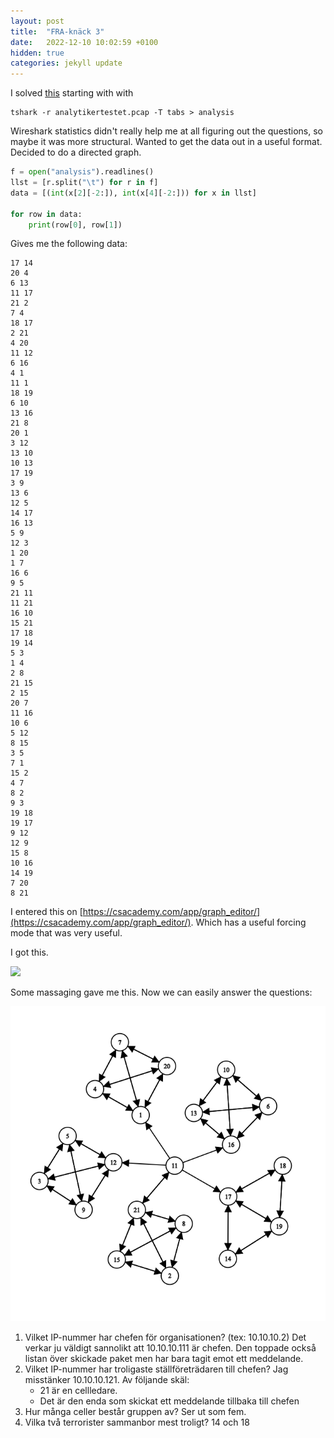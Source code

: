 ```yaml
---
layout: post
title:  "FRA-knäck 3"
date:   2022-12-10 10:02:59 +0100
hidden: true
categories: jekyll update
---
```


I solved [this](https://fra.se/nyheter/nyheter/nyhetsarkiv/news/fraknack3losanalytikertestet.5.3023631f184a985bf6933a.html)
starting with with

	tshark -r analytikertestet.pcap -T tabs > analysis

Wireshark statistics didn't really help me at all figuring out the questions, so maybe it was more structural.
Wanted to get the data out in a useful format. 
Decided to do a directed graph.
```python
f = open("analysis").readlines()
llst = [r.split("\t") for r in f]
data = [(int(x[2][-2:]), int(x[4][-2:])) for x in llst]

for row in data:
    print(row[0], row[1])
```
Gives me the following data:
```
17 14
20 4
6 13
11 17
21 2
7 4
18 17
2 21
4 20
11 12
6 16
4 1
11 1
18 19
6 10
13 16
21 8
20 1
3 12
13 10
10 13
17 19
3 9
13 6
12 5
14 17
16 13
5 9
12 3
1 20
1 7
16 6
9 5
21 11
11 21
16 10
15 21
17 18
19 14
5 3
1 4
2 8
21 15
2 15
20 7
11 16
10 6
5 12
8 15
3 5
7 1
15 2
4 7
8 2
9 3
19 18
19 17
9 12
12 9
15 8
10 16
14 19
7 20
8 21
```

I entered this on [https://csacademy.com/app/graph_editor/](https://csacademy.com/app/graph_editor/). Which has a useful forcing mode that was very useful.

I got this.

![](/assets/fra_inital.png)


Some massaging gave me this. Now we can easily answer the questions:

![](/assets/fra3.png)

1. Vilket IP-nummer har chefen för organisationen? (tex: 10.10.10.2)
Det verkar ju väldigt sannolikt att 10.10.10.111 är chefen. Den toppade också listan över skickade paket men har bara tagit emot ett meddelande.
2. Vilket IP-nummer har troligaste ställföreträdaren till chefen?
	Jag misstänker 10.10.10.121. 
	Av följande skäl:
	* 21 är en cellledare. 
	* Det är den enda som skickat ett meddelande tillbaka till chefen 
3. Hur många celler består gruppen av?
Ser ut som fem.  
4. Vilka två terrorister sammanbor mest troligt? 
14 och 18
